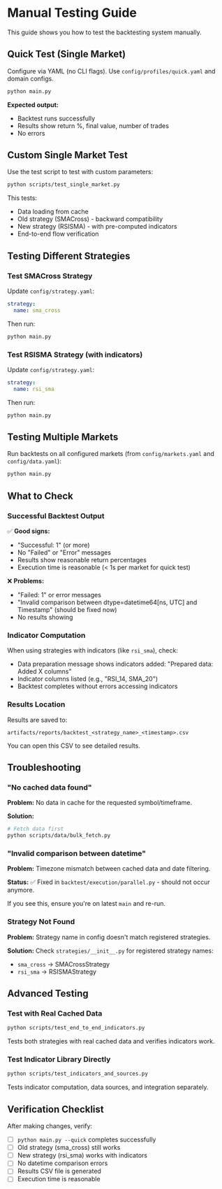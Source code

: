 # Manual Testing Guide

This guide shows you how to test the backtesting system manually.

## Quick Test (Single Market)

Configure via YAML (no CLI flags). Use `config/profiles/quick.yaml` and domain configs.

```bash
python main.py
```

**Expected output:**
- Backtest runs successfully
- Results show return %, final value, number of trades
- No errors

## Custom Single Market Test

Use the test script to test with custom parameters:

```bash
python scripts/test_single_market.py
```

This tests:
- Data loading from cache
- Old strategy (SMACross) - backward compatibility
- New strategy (RSISMA) - with pre-computed indicators
- End-to-end flow verification

## Testing Different Strategies

### Test SMACross Strategy

Update `config/strategy.yaml`:

```yaml
strategy:
  name: sma_cross
```

Then run:

```bash
python main.py
```

### Test RSISMA Strategy (with indicators)

Update `config/strategy.yaml`:

```yaml
strategy:
  name: rsi_sma
```

Then run:

```bash
python main.py
```

## Testing Multiple Markets

Run backtests on all configured markets (from `config/markets.yaml` and `config/data.yaml`):

```bash
python main.py
```

## What to Check

### Successful Backtest Output

✅ **Good signs:**
- "Successful: 1" (or more)
- No "Failed" or "Error" messages
- Results show reasonable return percentages
- Execution time is reasonable (< 1s per market for quick test)

❌ **Problems:**
- "Failed: 1" or error messages
- "Invalid comparison between dtype=datetime64[ns, UTC] and Timestamp" (should be fixed now)
- No results showing

### Indicator Computation

When using strategies with indicators (like `rsi_sma`), check:
- Data preparation message shows indicators added: "Prepared data: Added X columns"
- Indicator columns listed (e.g., "RSI_14, SMA_20")
- Backtest completes without errors accessing indicators

### Results Location

Results are saved to:
```
artifacts/reports/backtest_<strategy_name>_<timestamp>.csv
```

You can open this CSV to see detailed results.

## Troubleshooting

### "No cached data found"

**Problem:** No data in cache for the requested symbol/timeframe.

**Solution:**
```bash
# Fetch data first
python scripts/data/bulk_fetch.py
```

### "Invalid comparison between datetime"

**Problem:** Timezone mismatch between cached data and date filtering.

**Status:** ✅ Fixed in `backtest/execution/parallel.py` - should not occur anymore.

If you see this, ensure you're on latest `main` and re-run.

### Strategy Not Found

**Problem:** Strategy name in config doesn't match registered strategies.

**Solution:** Check `strategies/__init__.py` for registered strategy names:
- `sma_cross` → SMACrossStrategy
- `rsi_sma` → RSISMAStrategy

## Advanced Testing

### Test with Real Cached Data

```bash
python scripts/test_end_to_end_indicators.py
```

Tests both strategies with real cached data and verifies indicators work.

### Test Indicator Library Directly

```bash
python scripts/test_indicators_and_sources.py
```

Tests indicator computation, data sources, and integration separately.

## Verification Checklist

After making changes, verify:

- [ ] `python main.py --quick` completes successfully
- [ ] Old strategy (sma_cross) still works
- [ ] New strategy (rsi_sma) works with indicators
- [ ] No datetime comparison errors
- [ ] Results CSV file is generated
- [ ] Execution time is reasonable
